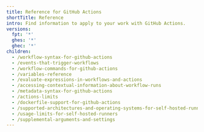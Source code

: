 ```yaml
---
title: Reference for GitHub Actions
shortTitle: Reference
intro: Find information to apply to your work with GitHub Actions.
versions:
  fpt: '*'
  ghes: '*'
  ghec: '*'
children:
  - /workflow-syntax-for-github-actions
  - /events-that-trigger-workflows
  - /workflow-commands-for-github-actions
  - /variables-reference
  - /evaluate-expressions-in-workflows-and-actions
  - /accessing-contextual-information-about-workflow-runs
  - /metadata-syntax-for-github-actions
  - /actions-limits
  - /dockerfile-support-for-github-actions
  - /supported-architectures-and-operating-systems-for-self-hosted-runners
  - /usage-limits-for-self-hosted-runners
  - /supplemental-arguments-and-settings
---
```


